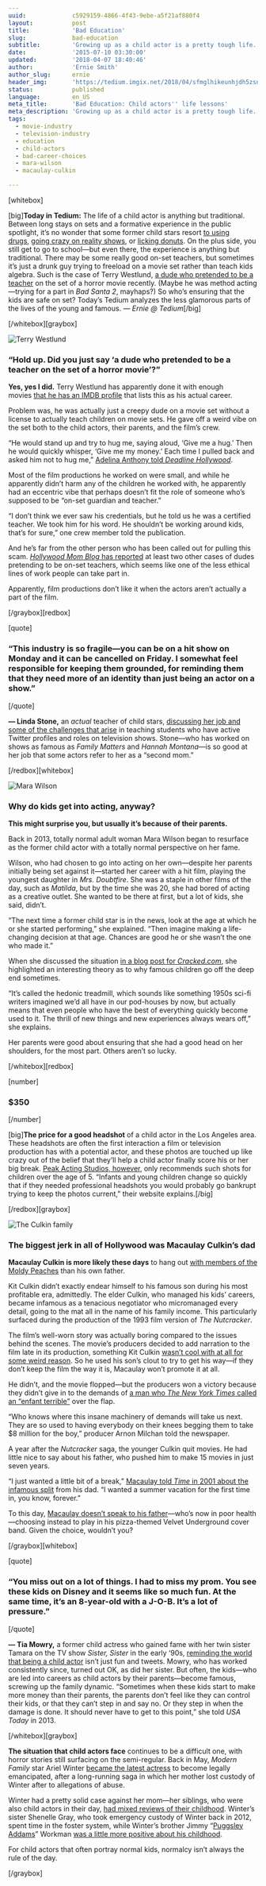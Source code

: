 ```yaml
---
uuid:             c5929159-4866-4f43-9ebe-a5f21af880f4
layout:           post
title:            'Bad Education'
slug:             bad-education
subtitle:         'Growing up as a child actor is a pretty tough life. Not even your education is guaranteed to be good.'
date:             '2015-07-10 03:30:00'
updated:          '2018-04-07 18:40:46'
author:           'Ernie Smith'
author_slug:      ernie
header_img:       'https://tedium.imgix.net/2018/04/sfmglhikeunhjdh5zsnf--1-.gif'
status:           published
language:         en_US
meta_title:       'Bad Education: Child actors'' life lessons'
meta_description: 'Growing up as a child actor is a pretty tough life. Not even your education is guaranteed to be good.'
tags:
  - movie-industry
  - television-industry
  - education
  - child-actors
  - bad-career-choices
  - mara-wilson
  - macaulay-culkin

---
```


[whitebox]

[big]**Today in Tedium:** The life of a child actor is anything but traditional. Between long stays on sets and a formative experience in the public spotlight, it’s no wonder that some former child stars resort [to using drugs](http://abcnews.go.com/Entertainment/corey-haim-10-troubled-1980s-child-stars/story?id=10061379), [going crazy on reality shows](http://www.vh1.com/shows/breaking_bonaduce/season_1/series.jhtml), or [licking donuts](http://www.huffingtonpost.com/entry/ariana-grande-donuts-video_559d11b6e4b0a9aadf39e934). On the plus side, you still get to go to school—but even there, the experience is anything but traditional. There may be some really good on-set teachers, but sometimes it’s just a drunk guy trying to freeload on a movie set rather than teach kids algebra. Such is the case of Terry Westlund, [a dude who pretended to be a teacher](https://deadline.com/2015/07/studio-teacher-impostor-child-actor-film-set-1201470925/) on the set of a horror movie recently. (Maybe he was method acting—trying for a part in _Bad Santa 2_, mayhaps?) So who’s ensuring that the kids are safe on set? Today’s Tedium analyzes the less glamorous parts of the lives of the young and famous. _— Ernie @ Tedium_[/big]

[/whitebox][graybox]

![Terry Westlund](https://tedium.imgix.net/2018/04/rmaiokpswdchw4uwhs0z.jpg)

### “Hold up. Did you just say ‘a dude who pretended to be a teacher on the set of a horror movie’?”

**Yes, yes I did.** Terry Westlund has apparently done it with enough movies [that he has an IMDB profile](http://www.imdb.com/name/nm6091550/) that lists this as his actual career.

Problem was, he was actually just a creepy dude on a movie set without a license to actually teach children on movie sets. He gave off a weird vibe on the set both to the child actors, their parents, and the film’s crew.

“He would stand up and try to hug me, saying aloud, ‘Give me a hug.’ Then he would quickly whisper, ‘Give me my money.’ Each time I pulled back and asked him not to hug me,” [Adelina Anthony told _Deadline Hollywood_](http://deadline.com/2015/07/studio-teacher-impostor-child-actor-film-set-1201470925/).

Most of the film productions he worked on were small, and while he apparently didn’t harm any of the children he worked with, he apparently had an eccentric vibe that perhaps doesn’t fit the role of someone who’s supposed to be “on-set guardian and teacher.”

“I don’t think we ever saw his credentials, but he told us he was a certified teacher. We took him for his word. He shouldn’t be working around kids, that’s for sure,” one crew member told the publication.

And he’s far from the other person who has been called out for pulling this scam. [_Hollywood Mom Blog_ has reported](http://hollywoodmomblog.com/2-cons-worked-as-studio-teachers/) at least two other cases of dudes pretending to be on-set teachers, which seems like one of the less ethical lines of work people can take part in.

Apparently, film productions don’t like it when the actors aren’t actually a part of the film.

[/graybox][redbox]

[quote]
### “This industry is so fragile—you can be on a hit show on Monday and it can be cancelled on Friday. I somewhat feel responsible for keeping them grounded, for reminding them that they need more of an identity than just being an actor on a show.”
[/quote]

**— Linda Stone,** an _actual_ teacher of child stars, [discussing her job and some of the challenges that arise](http://www.scpr.org/blogs/education/2013/07/22/14301/child-actors-get-schooled-meet-the-woman-who-s-spe/) in teaching students who have active Twitter profiles and roles on television shows. Stone—who has worked on shows as famous as _Family Matters_ and _Hannah Montana_—is so good at her job that some actors refer to her as a “second mom.”

[/redbox][whitebox]

![Mara Wilson](https://tedium.imgix.net/2018/04/p9yay4rivdkct6lsfwnj.gif)

### Why do kids get into acting, anyway?

**This might surprise you, but usually it’s because of their parents.**

Back in 2013, totally normal adult woman Mara Wilson began to resurface as the former child actor with a totally normal perspective on her fame.

Wilson, who had chosen to go into acting on her own—despite her parents initially being set against it—started her career with a hit film, playing the youngest daughter in _Mrs. Doubtfire_. She was a staple in other films of the day, such as _Matilda_, but by the time she was 20, she had bored of acting as a creative outlet. She wanted to be there at first, but a lot of kids, she said, didn’t.

“The next time a former child star is in the news, look at the age at which he or she started performing,” she explained. “Then imagine making a life-changing decision at that age. Chances are good he or she wasn’t the one who made it.”

When she discussed the situation [in a blog post for _Cracked.com_](http://www.cracked.com/blog/7-reasons-child-stars-go-crazy-an-insiders-perspective/), she highlighted an interesting theory as to why famous children go off the deep end sometimes.

“It’s called the hedonic treadmill, which sounds like something 1950s sci-fi writers imagined we’d all have in our pod-houses by now, but actually means that even people who have the best of everything quickly become used to it. The thrill of new things and new experiences always wears off,” she explains.

Her parents were good about ensuring that she had a good head on her shoulders, for the most part. Others aren’t so lucky.

[/whitebox][redbox]

[number]
### $350
[/number]

[big]**The price for a good headshot** of a child actor in the Los Angeles area. These headshots are often the first interaction a film or television production has with a potential actor, and these photos are touched up like crazy out of the belief that they’ll help a child actor finally score his or her big break. [Peak Acting Studios, however,](https://us9.admin.mailchimp.com/campaigns/www.peaktalentschoolofacting.com/blog/240-are-professional-actor-headshots-important.html) only recommends such shots for children over the age of 5. “Infants and young children change so quickly that if they needed professional headshots you would probably go bankrupt trying to keep the photos current,” their website explains.[/big]

[/redbox][graybox]

![The Culkin family](https://tedium.imgix.net/2018/04/hficbnnxuraycl2fyyp5.jpg)

### The biggest jerk in all of Hollywood was Macaulay Culkin’s dad

**Macaulay Culkin is more likely these days** to hang out [with members of the Moldy Peaches](http://bullettmedia.com/article/inside-macaulay-culkins-bizarre-art-collective/) than his own father.

Kit Culkin didn’t exactly endear himself to his famous son during his most profitable era, admittedly. The elder Culkin, who managed his kids’ careers, became infamous as a tenacious negotiator who micromanaged every detail, going to the mat all in the name of his family income. This particularly surfaced during the production of the 1993 film version of _The Nutcracker_.

The film’s well-worn story was actually boring compared to the issues behind the scenes. The movie’s producers decided to add narration to the film late in its production, something Kit Culkin [wasn’t cool with at all for some weird reason](http://variety.com/1993/film/news/culkins-seek-faithful-story-115717/). So he used his son’s clout to try to get his way—if they don’t keep the film the way it is, Macaulay won’t promote it at all.

He didn’t, and the movie flopped—but the producers won a victory because they didn’t give in to the demands of [a man who _The New York Times_ called an “enfant terrible”](http://www.nytimes.com/1993/11/01/movies/talk-hollywood-it-seems-father-child-star-enfant-terrible.html?pagewanted=all) over the flap.

“Who knows where this insane machinery of demands will take us next. They are so used to having everybody on their knees begging them to take $8 million for the boy,” producer Arnon Milchan told the newspaper.

A year after the _Nutcracker_ saga, the younger Culkin quit movies. He had little nice to say about his father, who pushed him to make 15 movies in just seven years.

“I just wanted a little bit of a break,” [Macaulay told _Time_ in 2001 about the infamous split](http://content.time.com/time/magazine/article/0,9171,107932,00.html) from his dad. “I wanted a summer vacation for the first time in, you know, forever.”

To this day, [Macaulay doesn’t speak to his father](http://www.dailymail.co.uk/news/article-2890183/Heartbreak-Macaulay-Culkin-s-estranged-dad-faces-prospect-never-seeing-son-suffering-massive-stroke.html)—who’s now in poor health—choosing instead to play in his pizza-themed Velvet Underground cover band. Given the choice, wouldn’t you?

[/graybox][whitebox]

[quote]
### “You miss out on a lot of things. I had to miss my prom. You see these kids on Disney and it seems like so much fun. At the same time, it’s an 8-year-old with a J-O-B. It’s a lot of pressure.”
[/quote]

**— Tia Mowry,** a former child actress who gained fame with her twin sister Tamara on the TV show _Sister, Sister_ in the early ‘90s, [reminding the world that being a child actor](http://www.usatoday.com/story/life/people/2013/08/06/child-star-issues/2609493/) isn’t just fun and tweets. Mowry, who has worked consistently since, turned out OK, as did her sister. But often, the kids—who are led into careers as child actors by their parents—become famous, screwing up the family dynamic. “Sometimes when these kids start to make more money than their parents, the parents don’t feel like they can control their kids, or that they can’t step in and say no. Or they step in when the damage is done. It should never have to get to this point,” she told _USA Today_ in 2013.

[/whitebox][graybox]

**The situation that child actors face** continues to be a difficult one, with horror stories still surfacing on the semi-regular. Back in May, _Modern Family_ star Ariel Winter [became the latest actress](http://gawker.com/modern-family-actress-wins-emancipation-from-abusive-st-1704991917) to become legally emancipated, after a long-running saga in which her mother lost custody of Winter after to allegations of abuse.

Winter had a pretty solid case against her mom—her siblings, who were also child actors in their day, [had mixed reviews of their childhood](http://jezebel.com/5962274/a-guide-to-the-bizarre-custody-battle-over-modern-familys-ariel-winter). Winter’s sister Shenelle Gray, who took emergency custody of Winter back in 2012, spent time in the foster system, while Winter’s brother Jimmy “[Puggsley Addams](https://www.youtube.com/watch?v=gNGmuLYwd3o)” Workman [was a little more positive about his childhood](http://www.eonline.com/news/364718/ariel-winter-s-brother-jimmy-workman-defends-mom-doesn-t-want-modern-family-star-under-sister-s-guardianship).

For child actors that often portray normal kids, normalcy isn’t always the rule of the day.

[/graybox]
